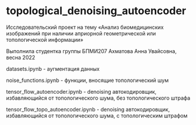 # topological_denoising_autoencoder

Исследовательский проект на тему «Анализ биомедицинских изображений при наличии априорной геометрической или топологической информации»

Выполнила студентка группы БПМИ207 Ахматова Анна Увайсовна, весна 2022




datasets.ipynb - аугментация данных 

noise_functions.ipynb - функции, вносящие топологический шум

tensor_flow_autoencoder.ipynb - denoising автокодировщик, избавляющийся от топологического шума, без топологического штрафа

tensor_flow_topo_autoencoder.ipynb - denoising автокодировщик, избавляющийся от топологического шума, с топологическим штрафом

